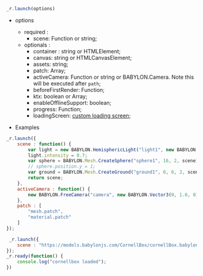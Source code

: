 ```js
_r.launch(options)
```

* options
    * required :
        * scene: Function or string;
    * optionals :
        * container : string or HTMLElement;
        * canvas: string or HTMLCanvasElement;
        * assets: string;
        * patch: Array<any>;
        * activeCamera: Function or string or BABYLON.Camera. Note this will be executed after `path`;
        * beforeFirstRender: Function;
        * ktx: boolean or Array<string>;
        * enableOfflineSupport: boolean;
        * progress: Function;
        * loadingScreen: [custom loading screen](https://doc.babylonjs.com/how_to/creating_a_custom_loading_screen);

* Examples 

```js
_r.launch({
    scene : function() {
        var light = new BABYLON.HemisphericLight("light1", new BABYLON.Vector3(0, 1, 0), scene);
        light.intensity = 0.7;
        var sphere = BABYLON.Mesh.CreateSphere("sphere1", 16, 2, scene);
        // sphere.position.y = 1;
        var ground = BABYLON.Mesh.CreateGround("ground1", 6, 6, 2, scene);
        return scene;
    },
    activeCamera : function() {
        new BABYLON.FreeCamera("camera", new BABYLON.Vector3(0, 1.6, 0), _r.scene);
    },
    patch : [
        "mesh.patch",
        "material.patch"
    ]
});
```
```js
 _r.launch({
    scene : "https://models.babylonjs.com/CornellBox/cornellBox.babylon",
});
_r.ready(function() {
    console.log("cornellbox loaded");
})
```